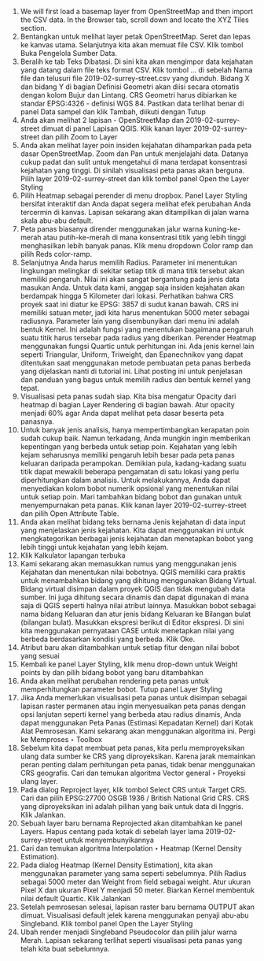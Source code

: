 1.	We will first load a basemap layer from OpenStreetMap and then import the CSV data. In the Browser tab, scroll down and locate the XYZ Tiles section.
2.	Bentangkan untuk melihat layer petak OpenStreetMap. Seret dan lepas ke kanvas utama. Selanjutnya kita akan memuat file CSV. Klik tombol Buka Pengelola Sumber Data.
3.	Beralih ke tab Teks Dibatasi. Di sini kita akan mengimpor data kejahatan yang datang dalam file teks format CSV. Klik tombol ... di sebelah Nama file dan telusuri file 2019-02-surrey-street.csv yang diunduh. Bidang X dan bidang Y di bagian Definisi Geometri akan diisi secara otomatis dengan kolom Bujur dan Lintang. CRS Geometri harus dibiarkan ke standar EPSG:4326 - definisi WGS 84. Pastikan data terlihat benar di panel Data sampel dan klik Tambah, diikuti dengan Tutup
4.	Anda akan melihat 2 lapisan - OpenStreetMap dan 2019-02-surrey-street dimuat di panel Lapisan QGIS. Klik kanan layer 2019-02-surrey-street dan pilih Zoom to Layer
5.	Anda akan melihat layer poin insiden kejahatan dihamparkan pada peta dasar OpenStreetMap. Zoom dan Pan untuk menjelajahi data. Datanya cukup padat dan sulit untuk mengetahui di mana terdapat konsentrasi kejahatan yang tinggi. Di sinilah visualisasi peta panas akan berguna. Pilih layer 2019-02-surrey-street dan klik tombol panel Open the Layer Styling
6.	Pilih Heatmap sebagai perender di menu dropbox. Panel Layer Styling bersifat interaktif dan Anda dapat segera melihat efek perubahan Anda tercermin di kanvas. Lapisan sekarang akan ditampilkan di jalan warna skala abu-abu default.
7.	Peta panas biasanya dirender menggunakan jalur warna kuning-ke-merah atau putih-ke-merah di mana konsentrasi titik yang lebih tinggi menghasilkan lebih banyak panas. Klik menu dropdown Color ramp dan pilih Reds color-ramp.
8.	Selanjutnya Anda harus memilih Radius. Parameter ini menentukan lingkungan melingkar di sekitar setiap titik di mana titik tersebut akan memiliki pengaruh. Nilai ini akan sangat bergantung pada jenis data masukan Anda. Untuk data kami, anggap saja insiden kejahatan akan berdampak hingga 5 Kilometer dari lokasi. Perhatikan bahwa CRS proyek saat ini diatur ke EPSG: 3857 di sudut kanan bawah. CRS ini memiliki satuan meter, jadi kita harus menentukan 5000 meter sebagai radiusnya. Parameter lain yang disembunyikan dari menu ini adalah bentuk Kernel. Ini adalah fungsi yang menentukan bagaimana pengaruh suatu titik harus tersebar pada radius yang diberikan. Perender Heatmap menggunakan fungsi Quartic untuk perhitungan ini. Ada jenis kernel lain seperti Triangular, Uniform, Triweight, dan Epanechnikov yang dapat ditentukan saat menggunakan metode pembuatan peta panas berbeda yang dijelaskan nanti di tutorial ini. Lihat posting ini untuk penjelasan dan panduan yang bagus untuk memilih radius dan bentuk kernel yang tepat.
9.	Visualisasi peta panas sudah siap. Kita bisa mengatur Opacity dari heatmap di bagian Layer Rendering di bagian bawah. Atur opacity menjadi 60% agar Anda dapat melihat peta dasar beserta peta panasnya.
10.	Untuk banyak jenis analisis, hanya mempertimbangkan kerapatan poin sudah cukup baik. Namun terkadang, Anda mungkin ingin memberikan kepentingan yang berbeda untuk setiap poin. Kejahatan yang lebih kejam seharusnya memiliki pengaruh lebih besar pada peta panas keluaran daripada perampokan. Demikian pula, kadang-kadang suatu titik dapat mewakili beberapa pengamatan di satu lokasi yang perlu diperhitungkan dalam analisis. Untuk melakukannya, Anda dapat menyediakan kolom bobot numerik opsional yang menentukan nilai untuk setiap poin. Mari tambahkan bidang bobot dan gunakan untuk menyempurnakan peta panas. Klik kanan layer 2019-02-surrey-street dan pilih Open Attribute Table.
11.	Anda akan melihat bidang teks bernama Jenis kejahatan di data input yang menjelaskan jenis kejahatan. Kita dapat menggunakan ini untuk mengkategorikan berbagai jenis kejahatan dan menetapkan bobot yang lebih tinggi untuk kejahatan yang lebih kejam.
12.	Klik Kalkulator lapangan terbuka
13.	Kami sekarang akan memasukkan rumus yang menggunakan jenis Kejahatan dan menentukan nilai bobotnya. QGIS memiliki cara praktis untuk menambahkan bidang yang dihitung menggunakan Bidang Virtual. Bidang virtual disimpan dalam proyek QGIS dan tidak mengubah data sumber. Ini juga dihitung secara dinamis dan dapat digunakan di mana saja di QGIS seperti halnya nilai atribut lainnya. Masukkan bobot sebagai nama bidang Keluaran dan atur jenis bidang Keluaran ke Bilangan bulat (bilangan bulat). Masukkan ekspresi berikut di Editor ekspresi. Di sini kita menggunakan pernyataan CASE untuk menetapkan nilai yang berbeda berdasarkan kondisi yang berbeda. Klik Oke.
14.	Atribut baru akan ditambahkan untuk setiap fitur dengan nilai bobot yang sesuai
15.	Kembali ke panel Layer Styling, klik menu drop-down untuk Weight points by dan pilih bidang bobot yang baru ditambahkan
16.	Anda akan melihat perubahan rendering peta panas untuk memperhitungkan parameter bobot. Tutup panel Layer Styling
17.	Jika Anda memerlukan visualisasi peta panas untuk disimpan sebagai lapisan raster permanen atau ingin menyesuaikan peta panas dengan opsi lanjutan seperti kernel yang berbeda atau radius dinamis, Anda dapat menggunakan Peta Panas (Estimasi Kepadatan Kernel) dari Kotak Alat Pemrosesan. Kami sekarang akan menggunakan algoritma ini. Pergi ke Memproses ‣ Toolbox
18.	Sebelum kita dapat membuat peta panas, kita perlu memproyeksikan ulang data sumber ke CRS yang diproyeksikan. Karena jarak memainkan peran penting dalam perhitungan peta panas, tidak benar menggunakan CRS geografis. Cari dan temukan algoritma Vector general ‣ Proyeksi ulang layer.
19.	Pada dialog Reproject layer, klik tombol Select CRS untuk Target CRS. Cari dan pilih EPSG:27700 OSGB 1936 / British National Grid CRS. CRS yang diproyeksikan ini adalah pilihan yang baik untuk data di Inggris. Klik Jalankan.
20.	Sebuah layer baru bernama Reprojected akan ditambahkan ke panel Layers. Hapus centang pada kotak di sebelah layer lama 2019-02-surrey-street untuk menyembunyikannya
21.	Cari dan temukan algoritma Interpolation ‣ Heatmap (Kernel Density Estimation).
22.	Pada dialog Heatmap (Kernel Density Estimation), kita akan menggunakan parameter yang sama seperti sebelumnya. Pilih Radius sebagai 5000 meter dan Weight from field sebagai weight. Atur ukuran Pixel X dan ukuran Pixel Y menjadi 50 meter. Biarkan Kernel membentuk nilai default Quartic. Klik Jalankan
23.	Setelah pemrosesan selesai, lapisan raster baru bernama OUTPUT akan dimuat. Visualisasi default jelek karena menggunakan penyaji abu-abu Singleband. Klik tombol panel Open the Layer Styling
24.	Ubah render menjadi Singleband Pseudocolor dan pilih jalur warna Merah. Lapisan sekarang terlihat seperti visualisasi peta panas yang telah kita buat sebelumnya.
